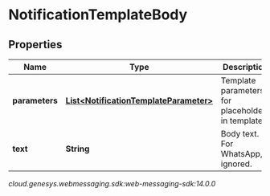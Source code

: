 # NotificationTemplateBody


## Properties

| Name | Type | Description | Notes |
| ------------ | ------------- | ------------- | ------------- |
| **parameters** | [**List&lt;NotificationTemplateParameter&gt;**](NotificationTemplateParameter) | Template parameters for placeholders in template. |  |
| **text** | **String** | Body text. For WhatsApp, ignored. |  [optional] |




_cloud.genesys.webmessaging.sdk:web-messaging-sdk:14.0.0_
